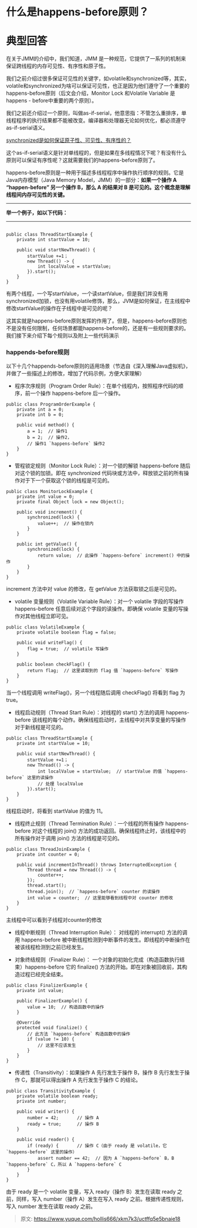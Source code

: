 # 什么是happens-before原则？

# 典型回答
在关于JMM的介绍中，我们知道，JMM 是一种规范，它提供了一系列的机制来保证跨线程的内存可见性、有序性和原子性。



我们之前介绍过很多保证可见性的关键字，如volatile和synchronized等，其实，volatile和synchronized为啥可以保证可见性，也正是因为他们遵守了一个重要的happens-before原则（后文会介绍，Monitor Lock 和Volatile Variable 是happens - before中重要的两个原则）。



我们之前还介绍过一个原则，叫做as-if-serial，他意思指：不管怎么重排序，单线程程序的执行结果都不能被改变。编译器和处理器无论如何优化，都必须遵守as-if-serial语义。



[synchronized是如何保证原子性、可见性、有序性的？](https://www.yuque.com/hollis666/xkm7k3/qw9x0lgisg4q18t6)



这个as-if-serial语义是针对单线程的，但是如果在多线程情况下呢？有没有什么原则可以保证有序性呢？这就需要我们的happens-before原则了。



happens-before原则是一种用于描述多线程程序中操作执行顺序的规则。它是Java内存模型（Java Memory Model，JMM）的一部分：**如果一个操作 A “happen-before” 另一个操作 B，那么 A 的结果对 B 是可见的。这个概念是理解线程间内存可见性的关键。**

****

**举一个例子，如以下代码：**

****

```plain

public class ThreadStartExample {
    private int startValue = 10;

    public void startNewThread() {
        startValue +=1；
        new Thread(() -> {
            int localValue = startValue;  
        }).start();
    }
}
```



有两个线程，一个写startValue，一个读startValue，但是我们并没有用synchronized加锁，也没有用volatile修饰，那么，JVM是如何保证，在主线程中修改startValue的操作在子线程中是可见的呢？



这其实就是happens-before原则发挥的作用了。但是，happens-before原则也不是没有任何限制，任何场景都能happens-before的，还是有一些规则要求的。我们接下来介绍下每个规则以及附上一些代码演示



### happends-before规则


以下十几个happends-before原则的适用场景（节选自《深入理解Java虚拟机》，并做了一些描述上的修改，增加了代码示例，方便大家理解）



+ 程序次序规则（Program Order Rule）：在单个线程内，按照程序代码的顺序，前一个操作 happens-before 后一个操作。



```plain
public class ProgramOrderExample {
    private int a = 0;
    private int b = 0;

    public void method() {
        a = 1;  // 操作1
        b = 2;  // 操作2，
        // 操作1 `happens-before` 操作2
    }
}

```



+ 管程锁定规则（Monitor Lock Rule）：对一个锁的解锁 happens-before 随后对这个锁的加锁。即在 synchronized 代码块或方法中，释放锁之前的所有操作对于下一个获取这个锁的线程是可见的。



```plain
public class MonitorLockExample {
    private int value = 0;
    private final Object lock = new Object();

    public void increment() {
        synchronized(lock) {
            value++;  // 操作在锁内
        }
    }

    public int getValue() {
        synchronized(lock) {
            return value;  // 此操作 `happens-before` increment() 中的操作
        }
    }
}
```



increment 方法中对 value 的修改，在 getValue 方法获取锁之后是可见的。

<font style="color:rgb(15, 15, 15);"></font>

+ volatile 变量规则（Volatile Variable Rule）：对一个 volatile 字段的写操作 happens-before 任意后续对这个字段的读操作。即确保 volatile 变量的写操作对其他线程立即可见。



```plain
public class VolatileExample {
    private volatile boolean flag = false;

    public void writeFlag() {
        flag = true;  // volatile 写操作
    }

    public boolean checkFlag() {
        return flag;  // 这里读取到的 flag 值 `happens-before` 写操作
    }
}
```



当一个线程调用 writeFlag()，另一个线程随后调用 checkFlag() 将看到 flag 为 true。



+ 线程启动规则（Thread Start Rule）：对线程的 start() 方法的调用 happens-before 该线程的每个动作。确保线程启动时，主线程中对共享变量的写操作对于新线程是可见的。



```plain
public class ThreadStartExample {
    private int startValue = 10;

    public void startNewThread() {
        startValue +=1；
        new Thread(() -> {
            int localValue = startValue;  // startValue 的值 `happens-before` 这里的读操作
            // 处理 localValue
        }).start();
    }
}

```



线程启动时，将看到 startValue 的值为 11。



+ 线程终止规则（Thread Termination Rule）：一个线程的所有操作 happens-before 对这个线程的 join() 方法的成功返回。确保线程终止时，该线程中的所有操作对于调用 join() 方法的线程是可见的。



```plain
public class ThreadJoinExample {
    private int counter = 0;

    public void incrementInThread() throws InterruptedException {
        Thread thread = new Thread(() -> {
            counter++;
        });
        thread.start();
        thread.join();  // `happens-before` counter 的读操作
        int value = counter;  // 这里能够看到线程中对 counter 的修改
    }
}

```



主线程中可以看到子线程对counter的修改  


+ 线程中断规则（Thread Interruption Rule）： 对线程的 interrupt() 方法的调用 happens-before 被中断线程检测到中断事件的发生。即线程的中断操作在被该线程检测到之前已经发生。



+ 对象终结规则（Finalizer Rule）： 一个对象的初始化完成（构造函数执行结束）happens-before 它的 finalize() 方法的开始。即在对象被回收前，其构造过程已经完全结束。



```plain
public class FinalizerExample {
    private int value;

    public FinalizerExample() {
        value = 10;  // 构造函数中的操作
    }

    @Override
    protected void finalize() {
        // 此方法 `happens-before` 构造函数中的操作
        if (value != 10) {
            // 这里不应该发生
        }
    }
}

```



+ 传递性（Transitivity）：如果操作 A 先行发生于操作 B，操作 B 先行发生于操作 C，那就可以得出操作 A 先行发生于操作 C 的结论。





```plain
public class TransitivityExample {
    private volatile boolean ready;
    private int number;

    public void writer() {
        number = 42;       // 操作 A
        ready = true;      // 操作 B
    }

    public void reader() {
        if (ready) {       // 操作 C（由于 ready 是 volatile，它 `happens-before` 这里的操作）
            assert number == 42;  // 因为 A `happens-before` B，B `happens-before` C，所以 A `happens-before` C
        }
    }
}

```



由于 ready 是一个 volatile 变量，写入 ready（操作 B）发生在读取 ready 之前，同样，写入 number（操作 A）发生在写入 ready 之前。根据传递性规则，写入 number 发生在读取 ready 之前。







> 原文: <https://www.yuque.com/hollis666/xkm7k3/uctffq5e5bnaie18>